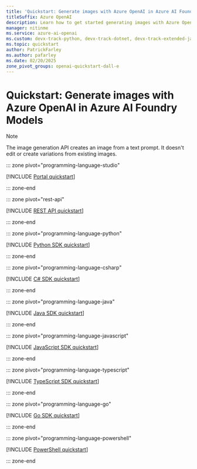 ```yaml
---
title: 'Quickstart: Generate images with Azure OpenAI in Azure AI Foundry Models'
titleSuffix: Azure OpenAI
description: Learn how to get started generating images with Azure OpenAI by using the Python SDK, the REST APIs, or Azure AI Foundry portal.
manager: nitinme
ms.service: azure-ai-openai
ms.custom: devx-track-python, devx-track-dotnet, devx-track-extended-java, devx-track-go, devx-track-js, devx-track-ts
ms.topic: quickstart
author: PatrickFarley
ms.author: pafarley
ms.date: 02/20/2025
zone_pivot_groups: openai-quickstart-dall-e
---
```


# Quickstart: Generate images with Azure OpenAI in Azure AI Foundry Models

> [!NOTE]
> The image generation API creates an image from a text prompt. It doesn't edit or create variations from existing images.

::: zone pivot="programming-language-studio"

[!INCLUDE [Portal quickstart](includes/dall-e-studio.md)]

::: zone-end

::: zone pivot="rest-api"

[!INCLUDE [REST API quickstart](includes/dall-e-rest.md)]

::: zone-end

::: zone pivot="programming-language-python"

[!INCLUDE [Python SDK quickstart](includes/dall-e-python.md)]

::: zone-end

::: zone pivot="programming-language-csharp"

[!INCLUDE [C# SDK quickstart](includes/dall-e-dotnet.md)]

::: zone-end

::: zone pivot="programming-language-java"

[!INCLUDE [Java SDK quickstart](includes/dall-e-java.md)]

::: zone-end

::: zone pivot="programming-language-javascript"

[!INCLUDE [JavaScript SDK quickstart](includes/dall-e-javascript.md)]

::: zone-end

::: zone pivot="programming-language-typescript"

[!INCLUDE [TypeScript SDK quickstart](includes/dall-e-typescript.md)]

::: zone-end

::: zone pivot="programming-language-go"

[!INCLUDE [Go SDK quickstart](includes/dall-e-go.md)]

::: zone-end


::: zone pivot="programming-language-powershell"

[!INCLUDE [PowerShell quickstart](includes/dall-e-powershell.md)]

::: zone-end


